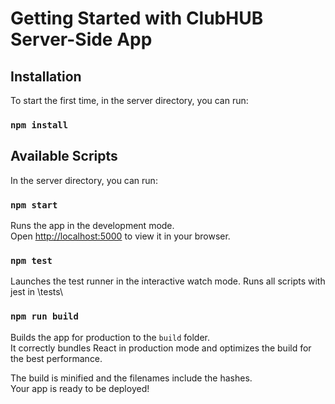 # Getting Started with ClubHUB Server-Side App

## Installation

To start the first time, in the server directory, you can run:

### `npm install`

## Available Scripts

In the server directory, you can run:

### `npm start`

Runs the app in the development mode.\
Open [http://localhost:5000](http://localhost:5000) to view it in your browser.

### `npm test`

Launches the test runner in the interactive watch mode. Runs all scripts with jest in \tests\

### `npm run build`

Builds the app for production to the `build` folder.\
It correctly bundles React in production mode and optimizes the build for the best performance.

The build is minified and the filenames include the hashes.\
Your app is ready to be deployed!
